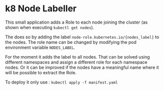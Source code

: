 # k8 Node Labeller


This small application adds a Role to each node joining the cluster (as shown when executing `kubectl get nodes`).

The does so by adding the label `node-role.kubernetes.io/{nodes_label}` to the nodes. The role name can be changed by modifying the pod environment variable `NODES_LABEL`.

For the moment it adds the label to all nodes. That can be solved using different namespaces and assign a different role for each namespace nodes. Or it can be improved if the nodes have a meaningful name where it will be possible to extract the Role.

To deploy it only use : `kubectl apply -f manifest.yaml`